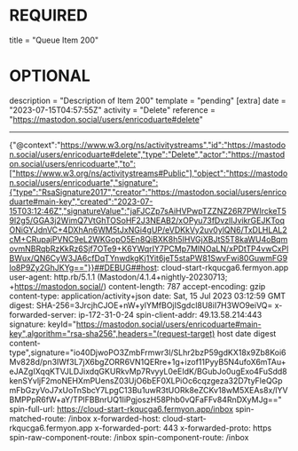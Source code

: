
# REQUIRED
title = "Queue Item 200"
# OPTIONAL
description = "Description of Item 200"
template = "pending"
[extra]
date = "2023-07-15T04:57:55Z"
activity = "Delete"
reference = "https://mastodon.social/users/enricoduarte#delete"

---
{"@context":"https://www.w3.org/ns/activitystreams","id":"https://mastodon.social/users/enricoduarte#delete","type":"Delete","actor":"https://mastodon.social/users/enricoduarte","to":["https://www.w3.org/ns/activitystreams#Public"],"object":"https://mastodon.social/users/enricoduarte","signature":{"type":"RsaSignature2017","creator":"https://mastodon.social/users/enricoduarte#main-key","created":"2023-07-15T03:12:46Z","signatureValue":"jaFJCZp7sAiHVPwpTZZNZ26R7PWIrckeT59l2g5/GGA3j2WimQ7VtGhTOSoHF2J3NEAB2/xOPyu73fDvzlIJvikrGEJKToqONiGYJdnVC+4DXhAn6WM5tJxNGi4gUP/eVDKkVy2uv0ylQN6/TxDLHLAL2cM+CRupajPVNC9eL2WKGopO5En8QiBXK8h5IHVGjXBJtS5T8kaWU4oBqmovmNBRqbRzKkRz6Sjf7OTe9+K6YWqrIY7PCMp7MINOaLN/xPDtTP4vwCxPlBWux/QN6CyW3JA6cfDqTYnwdkgKj1Yit6jeT5staPW81SwvFwi80GuwmFG9lo8P9Zy2GhJKYg=="}}##DEBUG##host: cloud-start-rkqucga6.fermyon.app
user-agent: http.rb/5.1.1 (Mastodon/4.1.4+nightly-20230713; +https://mastodon.social/)
content-length: 787
accept-encoding: gzip
content-type: application/activity+json
date: Sat, 15 Jul 2023 03:12:59 GMT
digest: SHA-256=3JrcjhCJOE+nW+ylYMfBOjISgdcl8U8iI7H3WO9eiVQ=
x-forwarded-server: ip-172-31-0-24
spin-client-addr: 49.13.58.214:443
signature: keyId="https://mastodon.social/users/enricoduarte#main-key",algorithm="rsa-sha256",headers="(request-target) host date digest content-type",signature="io40DjwoPO3ZmbFrmwr3l/SLhr2bzP59gdKX18x9Zb8Koi6Mv828d/pn3IWf3L7jX6bgZORR6VN1QERre+1g+izof11PyyB5N4ufoX6mTAu+eJAZgIXqqKTVJLDJixdqGKURkvMp7RvyyL0eEIdK/BGubJo0ugExo4FuSdd8kenSYvljF2moNEHXmPUensZ03UjO6bEF0XLPiOc6cqzgeza32D7tyFleQGpmFbGzyVoJ7xUoTnSbcY7LpgC13Bu1uwR3tUORk8eZCKv18wM5XEAs8x/lYVBMPPpR6fW+aY/TPlFBBnrUQ1IiPgjoszH58Phb0vQFaFFv84RnDXyMJg=="
spin-full-url: https://cloud-start-rkqucga6.fermyon.app/inbox
spin-matched-route: /inbox
x-forwarded-host: cloud-start-rkqucga6.fermyon.app
x-forwarded-port: 443
x-forwarded-proto: https
spin-raw-component-route: /inbox
spin-component-route: /inbox

